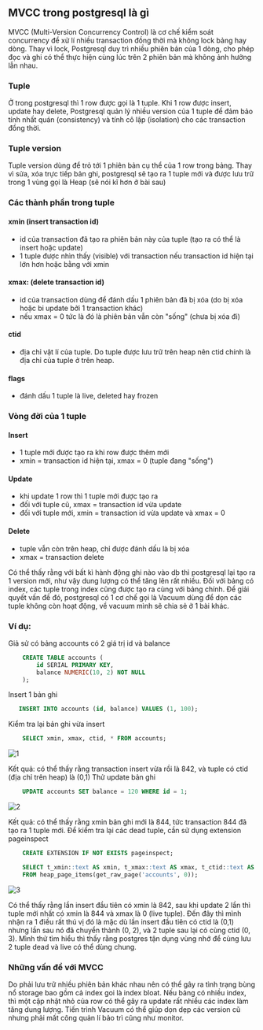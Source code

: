 ## MVCC trong postgresql là gì

MVCC (Multi-Version Concurrency Control) là cơ chế kiểm soát concurrency để xử lí nhiều transaction đồng thời mà không lock bảng hay dòng. Thay vì lock, Postgresql duy trì nhiều phiên bản của 1 dòng, cho phép đọc và ghi có thể thực hiện cùng lúc trên 2 phiên bản mà không ảnh hưởng lẫn nhau.

### Tuple

Ở trong postgresql thì 1 row được gọi là 1 tuple. Khi 1 row được insert, update hay delete, Postgresql quản lý nhiều version của 1 tuple để đảm bảo tính nhất quán (consistency) và tính cô lập (isolation) cho các transaction đồng thời.

### Tuple version

Tuple version dùng để trỏ tới 1 phiên bản cụ thể của 1 row trong bảng. Thay vì sửa, xóa trực tiếp bản ghi, postgresql sẽ tạo ra 1 tuple mới và được lưu trữ trong 1 vùng gọi là Heap (sẽ nói kĩ hơn ở bài sau)

### Các thành phần trong tuple

#### xmin (insert transaction id)

- id của transaction đã tạo ra phiên bản này của tuple (tạo ra có thể là insert hoặc update)
- 1 tuple được nhìn thấy (visible) với transaction nếu transaction id hiện tại lớn hơn hoặc bằng với xmin

#### xmax: (delete transaction id)

- id của transaction dùng để đánh dấu 1 phiên bản đã bị xóa (do bị xóa hoặc bi update bởi 1 transaction khác)
- nếu xmax = 0 tức là đó là phiên bản vẫn còn "sống" (chưa bị xóa đi)

#### ctid

- địa chỉ vật lí của tuple. Do tuple được lưu trữ trên heap nên ctid chính là địa chỉ của tuple ở trên heap.

#### flags

- đánh dấu 1 tuple là live, deleted hay frozen

### Vòng đời của 1 tuple

#### Insert

- 1 tuple mới được tạo ra khi row được thêm mới
- xmin = transaction id hiện tại, xmax = 0 (tuple đang "sống")

#### Update

- khi update 1 row thì 1 tuple mới được tạo ra
- đối với tuple cũ, xmax = transaction id vừa update
- đối với tuple mới, xmin = transaction id vừa update và xmax = 0

#### Delete

- tuple vẫn còn trên heap, chỉ được đánh dấu là bị xóa
- xmax = transaction delete

Có thể thấy rằng với bất kì hành động ghi nào vào db thì postgresql lại tạo ra 1 version mới, như vậy dung lượng có thể tăng lên rất nhiều. Đối với bảng có index, các tuple trong index cũng được tạo ra cùng với bảng chính. Để giải quyết vấn đề đó, postgresql có 1 cơ chế gọi là Vacuum dùng để dọn các tuple không còn hoạt động, về vacuum mình sẽ chia sẻ ở 1 bài khác.

### Ví dụ:

Giả sử có bảng accounts có 2 giá trị id và balance

```sql
    CREATE TABLE accounts (
        id SERIAL PRIMARY KEY,
        balance NUMERIC(10, 2) NOT NULL
    );
```

Insert 1 bản ghi

```sql
   INSERT INTO accounts (id, balance) VALUES (1, 100);
```

Kiểm tra lại bản ghi vừa insert

```sql
    SELECT xmin, xmax, ctid, * FROM accounts;
```
![1](https://github.com/user-attachments/assets/739406ea-ce90-4f96-8508-af5fc8a36a53)

Kết quả: có thể thấy rằng transaction insert vừa rồi là 842, và tuple có ctid (địa chỉ trên heap) là (0,1) Thử update bản ghi

```sql
    UPDATE accounts SET balance = 120 WHERE id = 1;
```
![2](https://github.com/user-attachments/assets/104c5794-cf3e-44f1-8739-f85a61f6e011)

Kết quả: có thể thấy rằng xmin bản ghi mới là 844, tức transaction 844 đã tạo ra 1 tuple mới. Để kiểm tra lại các dead tuple, cần sử dụng extension pageinspect

```sql
    CREATE EXTENSION IF NOT EXISTS pageinspect;

    SELECT t_xmin::text AS xmin, t_xmax::text AS xmax, t_ctid::text AS ctid
    FROM heap_page_items(get_raw_page('accounts', 0));
```
![3](https://github.com/user-attachments/assets/09517ab6-0281-4e58-8ab4-8dd1eaa04ea5)

Có thể thấy rằng lần insert đầu tiên có xmin là 842, sau khi update 2 lần thì tuple mới nhất có xmin là 844 và xmax là 0 (live tuple). Đến đây thì mình nhận ra 1 điều rất thú vị đó là mặc dù lần insert đầu tiên có ctid là (0,1) nhưng lần sau nó đã chuyển thành (0, 2), và 2 tuple sau lại có cùng ctid (0, 3). Mình thử tìm hiểu thì thấy rằng postgres tận dụng vùng nhớ để cùng lưu 2 tuple dead và live có thể dùng chung.

### Những vấn đề với MVCC

Do phải lưu trữ nhiều phiên bản khác nhau nên có thể gây ra tình trạng bùng nổ storage bao gồm cả index goi là index bloat. Nếu bảng có nhiều index, thì một cập nhật nhỏ của row có thể gây ra update rất nhiều các index làm tăng dung lượng.
Tiến trình Vacuum có thể giúp dọn dẹp các version cũ nhưng phải mất công quản lí bảo trì cũng như monitor.
